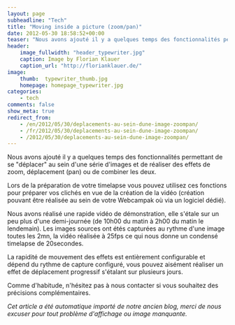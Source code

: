 ```yaml
---
layout: page
subheadline: "Tech"
title: "Moving inside a picture (zoom/pan)"
date: 2012-05-30 18:58:52+00:00
teaser: "Nous avons ajouté il y a quelques temps des fonctionnalités permettant de se "déplacer" au sein d'une série d'images et de réaliser des effets de zoom, déplacement (pan) ou de combiner les deux."
header:
    image_fullwidth: "header_typewriter.jpg"
    caption: Image by Florian Klauer
    caption_url: "http://florianklauer.de/"
image:
    thumb:  typewriter_thumb.jpg
    homepage: homepage_typewriter.jpg
categories:
    - tech
comments: false
show_meta: true
redirect_from:
    - /en/2012/05/30/deplacements-au-sein-dune-image-zoompan/
    - /fr/2012/05/30/deplacements-au-sein-dune-image-zoompan/
    - /2012/05/30/deplacements-au-sein-dune-image-zoompan/
---
```

Nous avons ajouté il y a quelques temps des fonctionnalités permettant de se "déplacer" au sein d'une série d'images et de réaliser des effets de zoom, déplacement (pan) ou de combiner les deux.

Lors de la préparation de votre timelapse vous pouvez utilisez ces fonctions pour préparer vos clichés en vue de la création de la vidéo (création pouvant être réalisée au sein de votre Webcampak où via un logiciel dédié).

Nous avons réalisé une rapide vidéo de démonstration, elle s'étale sur un peu plus d'une demi-journée (de 10h00 du matin à 2h00 du matin le lendemain). Les images sources ont étés capturées au rythme d'une image toutes les 2mn, la vidéo réalisée à 25fps ce qui nous donne un condensé timelapse de 20secondes.

La rapidité de mouvement des effets est entièrement configurable et dépend du rythme de capture configuré, vous pouvez aisément réaliser un effet de déplacement progressif s'étalant sur plusieurs jours.

Comme d'habitude, n'hésitez pas à nous contacter si vous souhaitez des précisions complémentaires.

_Cet article a été automatique importé de notre ancien blog, merci de nous excuser pour tout problème d'affichage ou image manquante._

